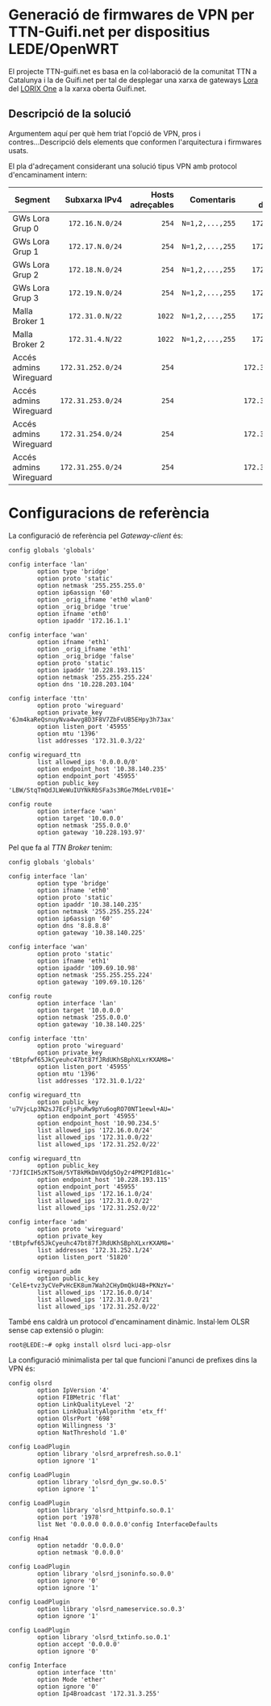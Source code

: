 # Generació de firmwares de VPN per TTN-Guifi.net per dispositius LEDE/OpenWRT

El projecte TTN-guifi.net es basa en la col·laboració de la comunitat TTN a Catalunya i la de Guifi.net per tal de desplegar una xarxa de gateways [Lora](https://en.wikipedia.org/wiki/LPWAN#LoRa) del [LORIX One](https://lorixone.io/) a la xarxa oberta Guifi.net.

## Descripció de la solució

Argumentem aquí per què hem triat l'opció de VPN, pros i contres...Descripció dels elements que conformen l'arquitectura i firmwares usats.

El pla d'adreçament considerant una solució tipus VPN amb protocol d'encaminament intern:

| Segment       | Subxarxa IPv4| Hosts adreçables | Comentaris  |Prefix d'agregació|
| ------------- |-------------:| -----:|--------:|--------:|
| GWs Lora Grup 0 | `172.16.N.0/24`| `254` | `N=1,2,...,255`|`172.16.0.0/14`|
| GWs Lora Grup 1 | `172.17.N.0/24`| `254` | `N=1,2,...,255`|`172.16.0.0/14`|
| GWs Lora Grup 2 | `172.18.N.0/24`| `254` | `N=1,2,...,255`|`172.16.0.0/14`|
| GWs Lora Grup 3 | `172.19.N.0/24`| `254` | `N=1,2,...,255`|`172.16.0.0/14`|
| Malla Broker 1| `172.31.0.N/22`| `1022`|`N=1,2,...,255`|`172.31.0.0/21`|
| Malla Broker 2| `172.31.4.N/22`| `1022`|`N=1,2,...,255`|`172.31.0.0/21`|
| Accés admins Wireguard | `172.31.252.0/24`| `254` | |`172.31.252.0/22`|
| Accés admins Wireguard | `172.31.253.0/24`| `254` | |`172.31.252.0/22`|
| Accés admins Wireguard | `172.31.254.0/24`| `254` | |`172.31.252.0/22`|
| Accés admins Wireguard | `172.31.255.0/24`| `254` | |`172.31.252.0/22`|


# Configuracions de referència

La configuració de referència pel *Gateway-client* és:
```
config globals 'globals'

config interface 'lan'
        option type 'bridge'
        option proto 'static'
        option netmask '255.255.255.0'
        option ip6assign '60'
        option _orig_ifname 'eth0 wlan0'
        option _orig_bridge 'true'
        option ifname 'eth0'
        option ipaddr '172.16.1.1'

config interface 'wan'
        option ifname 'eth1'
        option _orig_ifname 'eth1'
        option _orig_bridge 'false'
        option proto 'static'
        option ipaddr '10.228.193.115'
        option netmask '255.255.255.224'
        option dns '10.228.203.104'

config interface 'ttn'
        option proto 'wireguard'
        option private_key '6Jm4kaReQsnuyNva4wvg8D3F8V7ZbFvUB5EHpy3h73ax'
        option listen_port '45955'
        option mtu '1396'
        list addresses '172.31.0.3/22'

config wireguard_ttn
        list allowed_ips '0.0.0.0/0'
        option endpoint_host '10.38.140.235'
        option endpoint_port '45955'
        option public_key 'LBW/StqTmQdJLWeWuIUYNkRbSFa3s3RGe7MdeLrV01E='

config route
        option interface 'wan'
        option target '10.0.0.0'
        option netmask '255.0.0.0'
        option gateway '10.228.193.97'
```
Pel que fa al *TTN Broker* tenim:
```
config globals 'globals'

config interface 'lan'
        option type 'bridge'
        option ifname 'eth0'
        option proto 'static'
        option ipaddr '10.38.140.235'
        option netmask '255.255.255.224'
        option ip6assign '60'
        option dns '8.8.8.8'
        option gateway '10.38.140.225'

config interface 'wan'
        option proto 'static'
        option ifname 'eth1'
        option ipaddr '109.69.10.98'
        option netmask '255.255.255.224'
        option gateway '109.69.10.126'

config route
        option interface 'lan'
        option target '10.0.0.0'
        option netmask '255.0.0.0'
        option gateway '10.38.140.225'

config interface 'ttn'
        option proto 'wireguard'
        option private_key 'tBtpfwf65JkCyeuhc47bt87fJRdUKhSBphXLxrKXAM8='
        option listen_port '45955'
        option mtu '1396'
        list addresses '172.31.0.1/22'

config wireguard_ttn
        option public_key 'u7VjcLp3N2sJ7EcFjsPuRw9pYu6ogRO70NT1eewl+AU='
        option endpoint_port '45955'
        option endpoint_host '10.90.234.5'
        list allowed_ips '172.16.0.0/24'
        list allowed_ips '172.31.0.0/22'
        list allowed_ips '172.31.252.0/22'

config wireguard_ttn
        option public_key '7JfICIH5zKTSoH/5YT8kMkDmVQdg5Oy2r4PM2PId81c='
        option endpoint_host '10.228.193.115'
        option endpoint_port '45955'
        list allowed_ips '172.16.1.0/24'
        list allowed_ips '172.31.0.0/22'
        list allowed_ips '172.31.252.0/22'

config interface 'adm'
        option proto 'wireguard'
        option private_key 'tBtpfwf65JkCyeuhc47bt87fJRdUKhSBphXLxrKXAM8='
        list addresses '172.31.252.1/24'
        option listen_port '51820'

config wireguard_adm
        option public_key 'CelE+tvz3yCVePvHcEK8um7Wah2CHyDmQkU4B+PKNzY='
        list allowed_ips '172.16.0.0/14'
        list allowed_ips '172.31.0.0/21'
        list allowed_ips '172.31.252.0/22'
```

També ens caldrà un protocol d'encaminament dinàmic. Instal·lem OLSR sense cap extensió o plugin:
```
root@LEDE:~# opkg install olsrd luci-app-olsr
```
La configuració minimalista per tal que funcioni l'anunci de prefixes dins la VPN és:
```
config olsrd             
        option IpVersion '4'
        option FIBMetric 'flat'
        option LinkQualityLevel '2'
        option LinkQualityAlgorithm 'etx_ff'
        option OlsrPort '698'
        option Willingness '3'
        option NatThreshold '1.0'

config LoadPlugin
        option library 'olsrd_arprefresh.so.0.1'
        option ignore '1'

config LoadPlugin
        option library 'olsrd_dyn_gw.so.0.5'
        option ignore '1'

config LoadPlugin
        option library 'olsrd_httpinfo.so.0.1'
        option port '1978'
        list Net '0.0.0.0 0.0.0.0'config InterfaceDefaults

config Hna4
        option netaddr '0.0.0.0'
        option netmask '0.0.0.0'

config LoadPlugin
        option library 'olsrd_jsoninfo.so.0.0'
        option ignore '0'
        option ignore '1'

config LoadPlugin
        option library 'olsrd_nameservice.so.0.3'
        option ignore '1'

config LoadPlugin
        option library 'olsrd_txtinfo.so.0.1'
        option accept '0.0.0.0'
        option ignore '0'

config Interface
        option interface 'ttn'
        option Mode 'ether'
        option ignore '0'
        option Ip4Broadcast '172.31.3.255'
```

